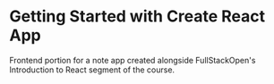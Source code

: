 # Getting Started with Create React App

Frontend portion for a note app created alongside FullStackOpen's Introduction to React segment of the course.

